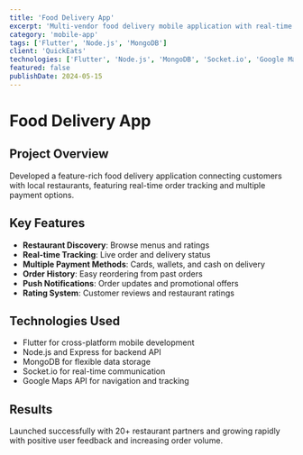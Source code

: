 ```yaml
---
title: 'Food Delivery App'
excerpt: 'Multi-vendor food delivery mobile application with real-time tracking'
category: 'mobile-app'
tags: ['Flutter', 'Node.js', 'MongoDB']
client: 'QuickEats'
technologies: ['Flutter', 'Node.js', 'MongoDB', 'Socket.io', 'Google Maps']
featured: false
publishDate: 2024-05-15
---
```


# Food Delivery App

## Project Overview

Developed a feature-rich food delivery application connecting customers with local restaurants, featuring real-time order tracking and multiple payment options.

## Key Features

- **Restaurant Discovery**: Browse menus and ratings
- **Real-time Tracking**: Live order and delivery status
- **Multiple Payment Methods**: Cards, wallets, and cash on delivery
- **Order History**: Easy reordering from past orders
- **Push Notifications**: Order updates and promotional offers
- **Rating System**: Customer reviews and restaurant ratings

## Technologies Used

- Flutter for cross-platform mobile development
- Node.js and Express for backend API
- MongoDB for flexible data storage
- Socket.io for real-time communication
- Google Maps API for navigation and tracking

## Results

Launched successfully with 20+ restaurant partners and growing rapidly with positive user feedback and increasing order volume.

